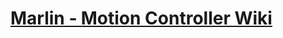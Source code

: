 # [Marlin ‐ Motion Controller Wiki ](https://github.com/PixiePlacer/PixiePlacer/wiki/Marlin-%E2%80%90-Motion-Controller)



